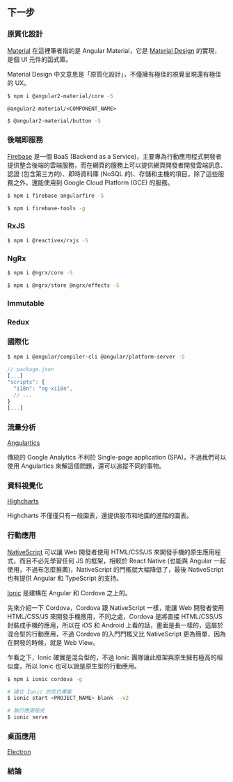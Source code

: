 ## 下一步

### 原質化設計

[Material](https://material.angular.io/) 在這裡筆者指的是 Angular Material，它是 [Material Design](https://material.google.com/) 的實現，是個 UI 元件的函式庫。

Material Design 中文意思是「原質化設計」，不僅擁有極佳的視覺呈現還有極佳的 UX。

```bash
$ npm i @angular2-material/core -S
```

`@angular2-material/<COMPONENT_NAME>`

```bash
$ @angular2-material/button -S
```

### 後端即服務

[Firebase](https://firebase.google.com/) 是一個 BaaS (Backend as a Service)，主要專為行動應用程式開發者提供整合後端的雲端服務，而在網頁的服務上可以提供網頁開發者開發雲端訊息、認證 (包含第三方的)、即時資料庫 (NoSQL 的)、存儲和主機的項目，除了這些服務之外，還能使用到 Google Cloud Platform (GCE) 的服務。

```bash
$ npm i firebase angularfire -S
```

```bash
$ npm i firebase-tools -g
```

### RxJS

```bash
$ npm i @reactivex/rxjs -S
```

### NgRx

```bash
$ npm i @ngrx/core -S
```

```bash
$ npm i @ngrx/store @ngrx/effects -S
```

### Immutable

### Redux

### 國際化

```bash
$ npm i @angular/compiler-cli @angular/platform-server -S
```

```js
// package.json
[...]
"scripts": {
  "i18n": "ng-xi18n", 
  // ...
}
[...]
```

### 流量分析

[Angulartics](http://angulartics.github.io/)

傳統的 Google Analytics 不利於 Single-page application (SPA)，不過我們可以使用 Angulartics 來解這個問題，還可以追蹤不同的事物。

### 資料視覺化

[Highcharts](http://www.highcharts.com/)

Highcharts 不僅僅只有一般圖表，還提供股市和地圖的進階的圖表。

### 行動應用

[NativeScript](https://www.nativescript.org/) 可以讓 Web 開發者使用 HTML/CSS/JS 來開發手機的原生應用程式，而且不必先學習任何 JS 的框架，相較於 React Native (也能與 Angular 一起使用，不過布怎麼推薦)，NativeScript 的門檻就大幅降低了，最後 NativeScript 也有提供 Angular 和 TypeScript 的支持。

[Ionic](http://ionicframework.com/) 是建構在 Angular 和 Cordova 之上的。

先來介紹一下 Cordova，Cordova 跟 NativeScript 一樣，能讓 Web 開發者使用 HTML/CSS/JS 來開發手機應用，不同之處，Cordova 是將直接 HTML/CSS/JS 封裝成手機的應用，所以在 iOS 和 Android 上看的話，畫面是長一樣的，這屬於混合型的行動應用，不過 Cordova 的入門門檻又比 NativeScript 更為簡單，因為在開發的時候，就是 Web View。

乍看之下，Ionic 確實是混合型的，不過 Ionic 團隊讓此框架與原生擁有極高的相似度，所以 Ionic 也可以說是原生型的行動應用。

```bash
$ npm i ionic cordova -g
```

```bash
# 建立 Ionic 的空白專案
$ ionic start <PROJECT_NAME> blank --v2
```

```bash
# 執行應用程式
$ ionic serve
```

### 桌面應用

[Electron](http://electron.atom.io/)

### 結論
